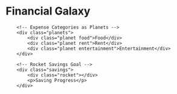 <!DOCTYPE html>
<html lang="en">
<head>
    <meta charset="UTF-8">
    <meta name="viewport" content="width=device-width, initial-scale=1.0">
    <title>Moneyverse</title>
    <link rel="stylesheet" href="styles.css">
</head>
<body>
    <div class="moneyverse">
        <h1>Financial Galaxy</h1>
        
        <!-- Expense Categories as Planets -->
        <div class="planets">
            <div class="planet food">Food</div>
            <div class="planet rent">Rent</div>
            <div class="planet entertainment">Entertainment</div>
        </div>

        <!-- Rocket Savings Goal -->
        <div class="savings">
            <div class="rocket"></div>
            <p>Saving Progress</p>
        </div>
